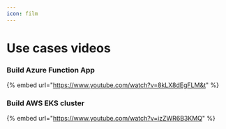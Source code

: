 ```yaml
---
icon: film
---
```


# Use cases videos

### Build Azure Function App

{% embed url="https://www.youtube.com/watch?v=8kLX8dEgFLM&t" %}

### Build AWS EKS cluster

{% embed url="https://www.youtube.com/watch?v=izZWR6B3KMQ" %}
